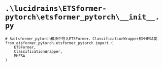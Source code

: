 # `.\lucidrains\ETSformer-pytorch\etsformer_pytorch\__init__.py`

```
# 从etsformer_pytorch模块中导入ETSFormer、ClassificationWrapper和MHESA类
from etsformer_pytorch.etsformer_pytorch import (
    ETSFormer,
    ClassificationWrapper,
    MHESA
)
```